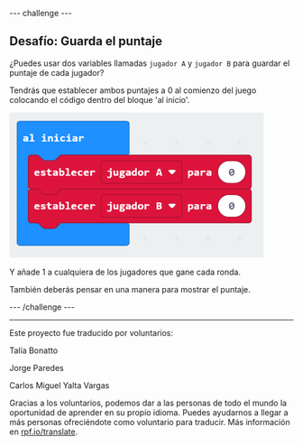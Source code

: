 --- challenge ---

## Desafío: Guarda el puntaje

¿Puedes usar dos variables llamadas `jugador A` y `jugador B` para guardar el puntaje de cada jugador?

Tendrás que establecer ambos puntajes a 0 al comienzo del juego colocando el código dentro del bloque 'al inicio'.

![captura de pantalla](images/reaction-on-start.png)

Y añade 1 a cualquiera de los jugadores que gane cada ronda.

También deberás pensar en una manera para mostrar el puntaje.

--- /challenge ---


***
Este proyecto fue traducido por voluntarios:

Talía Bonatto

Jorge Paredes

Carlos Miguel Yalta Vargas

Gracias a los voluntarios, podemos dar a las personas de todo el mundo la oportunidad de aprender en su propio idioma. Puedes ayudarnos a llegar a más personas ofreciéndote como voluntario para traducir. Más información en [rpf.io/translate](https://rpf.io/translate).